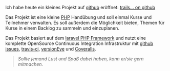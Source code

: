 
Ich habe heute ein kleines Projekt auf [github](https://github.com) eröffnet: [trails… on github](https://github.com/feffi/trails/)

Das Projekt ist eine kleine [PHP](https://php.net) Handübung und soll einmal Kurse und Teilnehmer verwalten. Es soll außerdem die Möglichkeit bieten, Themen für Kurse in einem Backlog zu sammeln und einzuplanen.

Das Projekt basiert auf dem [laravel PHP Framework](http://laravel.com) und nutzt eine komplette OpenSource Continuous Integration Infrastruktur mit [github issues](https://github.com/blog/831-issues-2-0-the-next-generation), [travis-ci](https://travis-ci.org), [versionEye](https://www.versioneye.com) und [Coveralls](https://coveralls.io).

> *Sollte jemand Lust und Spaß dabei haben, kann er/sie gern mitmachen.*


